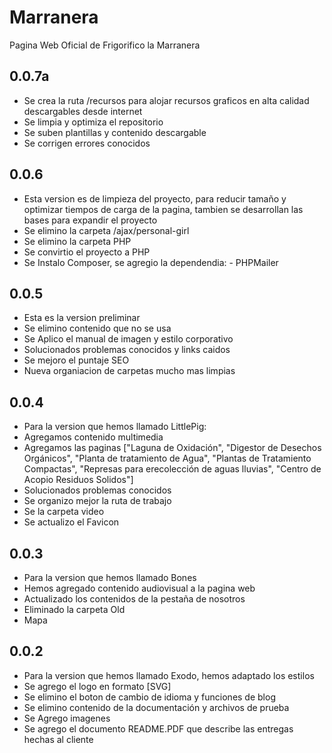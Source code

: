 # Marranera

Pagina Web Oficial de Frigorifico la Marranera

## 0.0.7a

* Se crea la ruta /recursos para alojar recursos graficos en alta calidad descargables desde internet
* Se limpia y optimiza el repositorio
* Se suben plantillas y contenido descargable
* Se corrigen errores conocidos

## 0.0.6

* Esta version es de limpieza del proyecto, para reducir tamaño y optimizar tiempos de carga de la pagina, tambien se desarrollan las bases para expandir el proyecto
* Se elimino la carpeta /ajax/personal-girl
* Se elimino la carpeta PHP
* Se convirtio el proyecto a PHP
* Se Instalo Composer, se agregio la dependendia: - PHPMailer

## 0.0.5

* Esta es la version preliminar
* Se elimino contenido que no se usa
* Se Aplico el manual de imagen y estilo corporativo
* Solucionados problemas conocidos y links caidos
* Se mejoro el puntaje SEO
* Nueva organiacion de carpetas mucho mas limpias

## 0.0.4

* Para la version que hemos llamado LittlePig:
* Agregamos contenido multimedia
* Agregamos las paginas ["Laguna de Oxidación", "Digestor de Desechos Orgánicos", "Planta de tratamiento de Agua", "Plantas de Tratamiento Compactas", "Represas para erecolección de aguas lluvias", "Centro de Acopio Residuos Solidos"]
* Solucionados problemas conocidos
* Se organizo mejor la ruta de trabajo
* Se la carpeta video
* Se actualizo el Favicon

## 0.0.3

* Para la version que hemos llamado Bones
* Hemos agregado contenido audiovisual a la pagina web
* Actualizado los contenidos de la pestaña de nosotros
* Eliminado la carpeta Old
* Mapa

## 0.0.2

* Para la version que hemos llamado Exodo, hemos adaptado los estilos
* Se agrego el logo en formato [SVG]
* Se elimino el boton de cambio de idioma y funciones de blog
* Se elimino contenido de la documentación y archivos de prueba
* Se Agrego imagenes
* Se agrego el documento README.PDF que describe las entregas hechas al cliente
